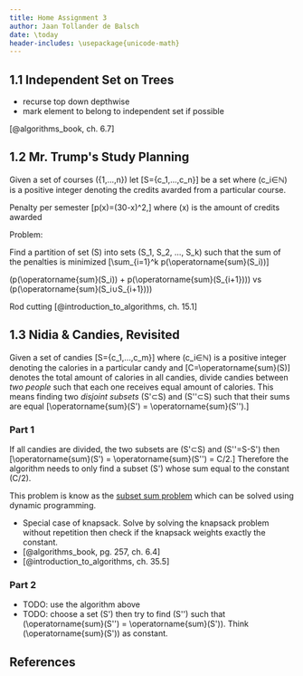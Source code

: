 ```yaml
---
title: Home Assignment 3
author: Jaan Tollander de Balsch
date: \today
header-includes: \usepackage{unicode-math}
---
```

## 1.1 Independent Set on Trees
- recurse top down depthwise
- mark element to belong to independent set if possible

[@algorithms_book, ch. 6.7]

## 1.2 Mr. Trump's Study Planning
Given a set of courses \(\{1,…,n\}\) let \[S=\{c_1,…,c_n\}\] be a set where \(c_i∈ℕ\) is a positive integer denoting the credits avarded from a particular course.

Penalty per semester \[p(x)=(30-x)^2,\] where \(x\) is the amount of credits awarded

Problem:

Find a partition of set \(S\) into sets \(S_1, S_2, …, S_k\) such that the sum of the penalties is minimized \[\sum_{i=1}^k p(\operatorname{sum}(S_i))\]

\(p(\operatorname{sum}(S_i)) + p(\operatorname{sum}(S_{i+1}))\) vs \(p(\operatorname{sum}(S_i∪S_{i+1}))\)

Rod cutting [@introduction_to_algorithms, ch. 15.1]


## 1.3 Nidia & Candies, Revisited
Given a set of candies \[S=\{c_1,…,c_m\}\] where \(c_i∈ℕ\) is a positive integer denoting the calories in a particular candy and \[C=\operatorname{sum}(S)\] denotes the total amount of calories in all candies, divide candies between *two people* such that each one receives equal amount of calories. This means finding two *disjoint subsets* \(S'⊂S\) and \(S''⊂S\) such that their sums are equal \[\operatorname{sum}(S') = \operatorname{sum}(S'').\]

### Part 1
If all candies are divided, the two subsets are  \(S'⊂S\) and \(S''=S-S'\) then \[\operatorname{sum}(S') = \operatorname{sum}(S'') = C/2.\] Therefore the algorithm needs to only find a subset \(S'\) whose sum equal to the constant \(C/2\).

This problem is know as the [subset sum problem](https://en.wikipedia.org/wiki/Subset_sum_problem) which can be solved using dynamic programming.

- Special case of knapsack. Solve by solving the knapsack problem without repetition then check if the knapsack weights exactly the constant.
- [@algorithms_book, pg. 257, ch. 6.4]
- [@introduction_to_algorithms, ch. 35.5]

### Part 2
- TODO: use the algorithm above
- TODO: choose a set \(S'\) then try to find \(S''\) such that \(\operatorname{sum}(S'') = \operatorname{sum}(S')\). Think \(\operatorname{sum}(S')\) as constant.



## References
